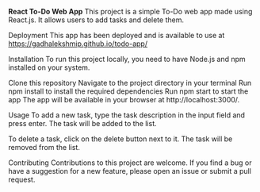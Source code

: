 **React To-Do Web App**
This project is a simple To-Do web app made using React.js. It allows users to add tasks and delete them. 

Deployment
This app has been deployed and is available to use at  https://gadhalekshmip.github.io/todo-app/

Installation
To run this project locally, you need to have Node.js and npm installed on your system.

Clone this repository
Navigate to the project directory in your terminal
Run npm install to install the required dependencies
Run npm start to start the app
The app will be available in your browser at http://localhost:3000/.

Usage
To add a new task, type the task description in the input field and press enter. The task will be added to the list.

To delete a task, click on the delete button next to it. The task will be removed from the list.

Contributing
Contributions to this project are welcome. If you find a bug or have a suggestion for a new feature, please open an issue or submit a pull request.
